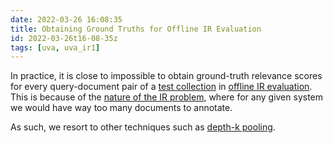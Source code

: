 ```yaml
---
date: 2022-03-26 16:08:35
title: Obtaining Ground Truths for Offline IR Evaluation
id: 2022-03-26t16-08-35z
tags: [uva, uva_ir1]
---
```


In practice, it is close to impossible to obtain ground-truth relevance scores
for every query-document pair of a [test collection](./2022-03-26t15-51-04z.md)
in [offline IR evaluation](./2022-03-26t15-44-21z.md). This is because of the
[nature of the IR problem](./2022-03-26t15-04-29z.md), where for any given
system we would have way too many documents to annotate.

As such, we resort to other techniques such as
[depth-k pooling](./2022-03-26t16-41-46z.md).
